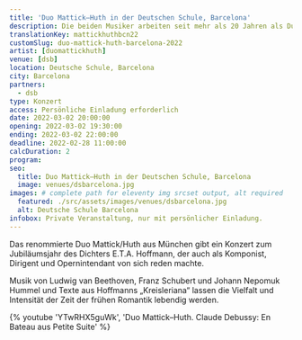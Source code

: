 ```yaml
---
title: 'Duo Mattick–Huth in der Deutschen Schule, Barcelona'
description: Die beiden Musiker arbeiten seit mehr als 20 Jahren als Duo und haben sich unter anderem auf thematische Konzertprogramme spezialisiert, die Musik und Text miteinander verbinden.
translationKey: mattickhuthbcn22
customSlug: duo-mattick-huth-barcelona-2022
artist: [duomattickhuth]
venue: [dsb]
location: Deutsche Schule, Barcelona
city: Barcelona
partners:
  - dsb
type: Konzert
access: Persönliche Einladung erforderlich
date: 2022-03-02 20:00:00
opening: 2022-03-02 19:30:00
ending: 2022-03-02 22:00:00
deadline: 2022-02-28 11:00:00
calcDuration: 2
program:
seo:
  title: Duo Mattick–Huth in der Deutschen Schule, Barcelona
  image: venues/dsbarcelona.jpg
images: # complete path for eleventy img srcset output, alt required
  featured: ./src/assets/images/venues/dsbarcelona.jpg
  alt: Deutsche Schule Barcelona
infobox: Private Veranstaltung, nur mit persönlicher Einladung.
---
```


Das renommierte Duo Mattick/Huth aus München gibt ein Konzert zum Jubiläumsjahr des Dichters E.T.A. Hoffmann, der auch als Komponist, Dirigent und Opernintendant von sich reden machte.

Musik von Ludwig van Beethoven, Franz Schubert und Johann Nepomuk Hummel und Texte aus Hoffmanns „Kreisleriana“ lassen die Vielfalt und Intensität der Zeit der frühen Romantik lebendig werden.

{% youtube 'YTwRHX5guWk', 'Duo Mattick–Huth. Claude Debussy: En Bateau aus Petite Suite' %}
